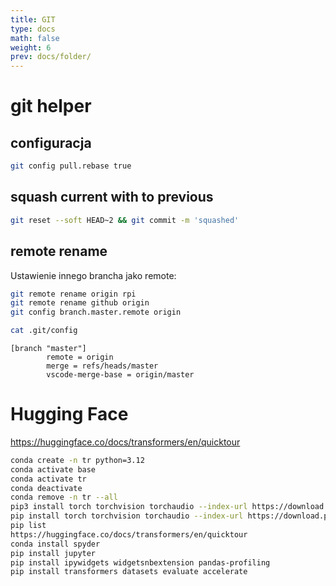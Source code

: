 ```yaml
---
title: GIT
type: docs
math: false
weight: 6
prev: docs/folder/
---
```


# git helper


## configuracja

```bash
git config pull.rebase true
```

## squash current with to previous

```bash
git reset --soft HEAD~2 && git commit -m 'squashed'
```


## remote rename

Ustawienie innego brancha jako remote:

```bash
git remote rename origin rpi
git remote rename github origin
git config branch.master.remote origin
```

```bash
cat .git/config
```

```
[branch "master"]
        remote = origin
        merge = refs/heads/master
        vscode-merge-base = origin/master
```



# Hugging Face

https://huggingface.co/docs/transformers/en/quicktour


```bash
conda create -n tr python=3.12
conda activate base
conda activate tr
conda deactivate
conda remove -n tr --all
pip3 install torch torchvision torchaudio --index-url https://download.pytorch.org/whl/cu124
pip install torch torchvision torchaudio --index-url https://download.pytorch.org/whl/cu124
pip list
https://huggingface.co/docs/transformers/en/quicktour
conda install spyder
pip install jupyter
pip install ipywidgets widgetsnbextension pandas-profiling
pip install transformers datasets evaluate accelerate
```
